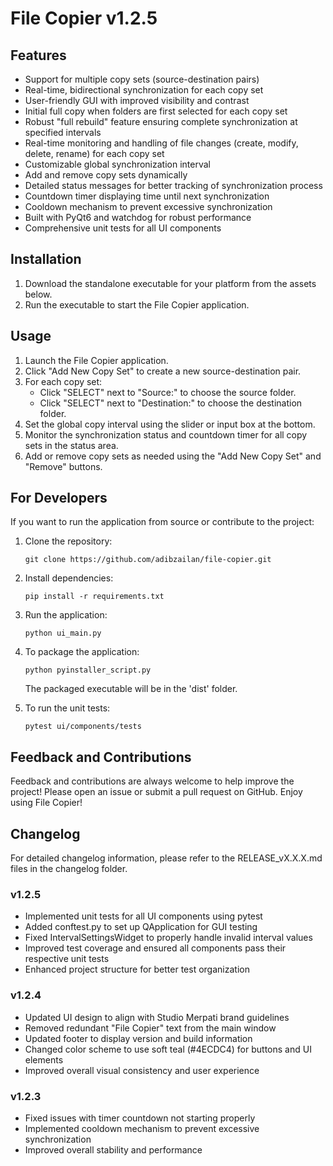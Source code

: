 # File Copier v1.2.5

## Features

- Support for multiple copy sets (source-destination pairs)
- Real-time, bidirectional synchronization for each copy set
- User-friendly GUI with improved visibility and contrast
- Initial full copy when folders are first selected for each copy set
- Robust "full rebuild" feature ensuring complete synchronization at specified intervals
- Real-time monitoring and handling of file changes (create, modify, delete, rename) for each copy set
- Customizable global synchronization interval
- Add and remove copy sets dynamically
- Detailed status messages for better tracking of synchronization process
- Countdown timer displaying time until next synchronization
- Cooldown mechanism to prevent excessive synchronization
- Built with PyQt6 and watchdog for robust performance
- Comprehensive unit tests for all UI components

## Installation

1. Download the standalone executable for your platform from the assets below.
2. Run the executable to start the File Copier application.

## Usage

1. Launch the File Copier application.
2. Click "Add New Copy Set" to create a new source-destination pair.
3. For each copy set:
   - Click "SELECT" next to "Source:" to choose the source folder.
   - Click "SELECT" next to "Destination:" to choose the destination folder.
4. Set the global copy interval using the slider or input box at the bottom.
5. Monitor the synchronization status and countdown timer for all copy sets in the status area.
6. Add or remove copy sets as needed using the "Add New Copy Set" and "Remove" buttons.

## For Developers

If you want to run the application from source or contribute to the project:

1. Clone the repository:
   ```
   git clone https://github.com/adibzailan/file-copier.git
   ```

2. Install dependencies:
   ```
   pip install -r requirements.txt
   ```

3. Run the application:
   ```
   python ui_main.py
   ```

4. To package the application:
   ```
   python pyinstaller_script.py
   ```
   The packaged executable will be in the 'dist' folder.

5. To run the unit tests:
   ```
   pytest ui/components/tests
   ```

## Feedback and Contributions

Feedback and contributions are always welcome to help improve the project! Please open an issue or submit a pull request on GitHub. Enjoy using File Copier!

## Changelog

For detailed changelog information, please refer to the RELEASE_vX.X.X.md files in the changelog folder.

### v1.2.5
- Implemented unit tests for all UI components using pytest
- Added conftest.py to set up QApplication for GUI testing
- Fixed IntervalSettingsWidget to properly handle invalid interval values
- Improved test coverage and ensured all components pass their respective unit tests
- Enhanced project structure for better test organization

### v1.2.4
- Updated UI design to align with Studio Merpati brand guidelines
- Removed redundant "File Copier" text from the main window
- Updated footer to display version and build information
- Changed color scheme to use soft teal (#4ECDC4) for buttons and UI elements
- Improved overall visual consistency and user experience

### v1.2.3
- Fixed issues with timer countdown not starting properly
- Implemented cooldown mechanism to prevent excessive synchronization
- Improved overall stability and performance